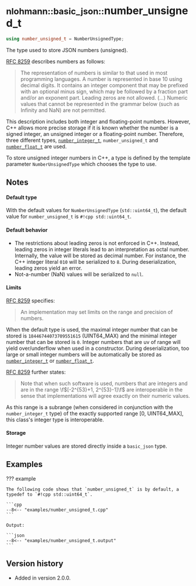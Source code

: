 # <small>nlohmann::basic_json::</small>number_unsigned_t

```cpp
using number_unsigned_t = NumberUnsignedType;
```

The type used to store JSON numbers (unsigned).

[RFC 8259](https://tools.ietf.org/html/rfc8259) describes numbers as follows:
> The representation of numbers is similar to that used in most programming languages. A number is represented in base
> 10 using decimal digits. It contains an integer component that may be prefixed with an optional minus sign, which may
> be followed by a fraction part and/or an exponent part. Leading zeros are not allowed. (...) Numeric values that
> cannot be represented in the grammar below (such as Infinity and NaN) are not permitted.

This description includes both integer and floating-point numbers. However, C++ allows more precise storage if it is
known whether the number is a signed integer, an unsigned integer or a floating-point number. Therefore, three different
types, [`number_integer_t`](number_integer_t.md), `number_unsigned_t` and [`number_float_t`](number_float_t.md) are
used.

To store unsigned integer numbers in C++, a type is defined by the template parameter `NumberUnsignedType` which chooses
the type to use.

## Notes

#### Default type

With the default values for `NumberUnsignedType` (`std::uint64_t`), the default value for `number_unsigned_t` is
`#!cpp std::uint64_t`.

#### Default behavior

- The restrictions about leading zeros is not enforced in C++. Instead, leading zeros in integer literals lead to an
  interpretation as octal number. Internally, the value will be stored as decimal number. For instance, the C++ integer 
  literal `010` will be serialized to `8`. During deserialization, leading zeros yield an error.
- Not-a-number (NaN) values will be serialized to `null`.

#### Limits

[RFC 8259](https://tools.ietf.org/html/rfc8259) specifies:
> An implementation may set limits on the range and precision of numbers.

When the default type is used, the maximal integer number that can be stored is `18446744073709551615` (UINT64_MAX) and
the minimal integer number that can be stored is `0`. Integer numbers that are uv of range will yield over/underflow
when used in a constructor. During deserialization, too large or small integer numbers will be automatically be stored
as [`number_integer_t`](number_integer_t.md) or [`number_float_t`](number_float_t.md).

[RFC 8259](https://tools.ietf.org/html/rfc8259) further states:
> Note that when such software is used, numbers that are integers and are in the range \f$[-2^{53}+1, 2^{53}-1]\f$ are
> interoperable in the sense that implementations will agree exactly on their numeric values.

As this range is a subrange (when considered in conjunction with the `number_integer_t` type) of the exactly supported
range [0, UINT64_MAX], this class's integer type is interoperable.

#### Storage

Integer number values are stored directly inside a `basic_json` type.

## Examples

??? example

    The following code shows that `number_unsigned_t` is by default, a typedef to `#!cpp std::uint64_t`.
     
    ```cpp
    --8<-- "examples/number_unsigned_t.cpp"
    ```
    
    Output:
    
    ```json
    --8<-- "examples/number_unsigned_t.output"
    ```

## Version history

- Added in version 2.0.0.
